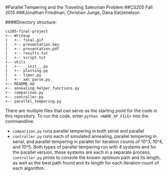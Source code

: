 #Parallel Tempering and the Traveling Salesman Problem
##CS205 Fall 2015
###Jonathan Friedman, Christian Junge, Dana Katzenelson

####Directory structure:

```
cs205-final-project     
+-- Writeup     
|   +-- final.gif     
|   +-- presentation.key     
|   +-- presentation.pdf     
|   +-- results.txt     
|   +-- script.txt     
+-- utils     
|   +-- __init__.py     
|   +-- plotting.py     
|   +-- timer.py     
|   +-- xml_parse.py     
+-- README.md     
+-- annealing_helper_functions.py     
+-- comparison.py     
+-- controller.py     
+-- parallel_tempering.py
```   

There are multiple files that can serve as the starting point for the code in this repository. To run the code, enter `python <NAME_OF_FILE>` into the commandline.

+ `comparison.py` runs parallel tempering in both serial and parallel 
+ `controller.py` runs each of simulated annealing, parallel tempering in serial, and parallel tempering in parallel for iteration counts of 10^3, 10^4, and 10^5.
 Both types of parallel tempering run with 4 systems and for the parallel version, these systems are each in a separate process. `controller.py` prints to console the
 known optimum path and its length, as well as the best path found and its length for each iteration count of each algorithm.